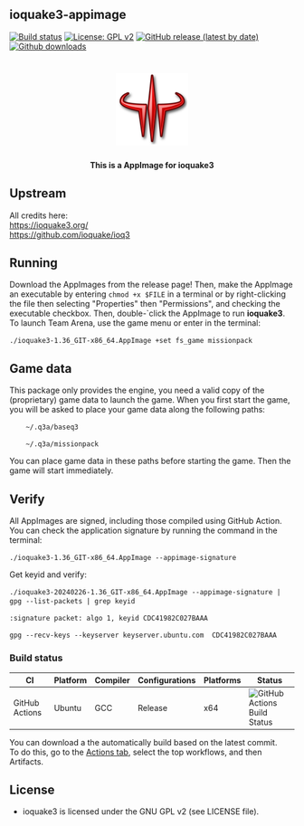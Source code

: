 ioquake3-appimage
-----------------
[![Build status](https://github.com/tx00100xt/ioquake3-appimage/actions/workflows/cibuild.yml/badge.svg)](https://github.com/tx00100xt//ioquake3-appimage/actions/)
[![License: GPL v2](https://img.shields.io/badge/License-GPL_v2-blue.svg)](https://www.gnu.org/licenses/old-licenses/gpl-2.0.en.html)
[![GitHub release (latest by date)](https://img.shields.io/github/v/release/tx00100xt/ioquake3-appimage)](https://github.com/tx00100xt/ioquake3-appimage/releases/tag/1.36_GIT)
[![Github downloads](https://img.shields.io/github/downloads/tx00100xt/ioquake3-appimage/total.svg?logo=github&logoColor=white&style=flat-square&color=E75776)](https://github.com/tx00100xt/ioquake3-appimage/releases/)

<h1 align="center">
  <img src="https://raw.githubusercontent.com/tx00100xt/ioquake3-appimage/main/AppDir/usr/share/icons/hicolor/128x128/apps/quake3.png" alt="AppImage for ioquake3">
  <br/>
</h1>
<p align="center"><b>This is a AppImage for ioquake3</b>

## Upstream
All credits here:  
https://ioquake3.org/  
https://github.com/ioquake/ioq3
## Running
Download the AppImages from the release page! Then, make the AppImage an executable by entering `chmod +x $FILE` in a terminal or by right-clicking the file then selecting "Properties" then "Permissions", and checking the executable checkbox. Then, double-`click the AppImage to run **ioquake3**. To launch Team Arena, use the game menu or enter in the terminal:
```
./ioquake3-1.36_GIT-x86_64.AppImage +set fs_game missionpack
```

## Game data
This package only provides the engine, you need a valid copy of the (proprietary) game data to launch the game.
When you first start the game, you will be asked to place your game data along the following paths:
```
    ~/.q3a/baseq3
```
```
    ~/.q3a/missionpack
```
You can place game data in these paths before starting the game. Then the game will start immediately.

## Verify
All AppImages are signed, including those compiled using GitHub Action.  
You can check the application signature by running the command in the terminal:
```
./ioquake3-1.36_GIT-x86_64.AppImage --appimage-signature
```
Get keyid and verify:  
```
./ioquake3-20240226-1.36_GIT-x86_64.AppImage --appimage-signature | gpg --list-packets | grep keyid

```
```
:signature packet: algo 1, keyid CDC41982C027BAAA
```
```
gpg --recv-keys --keyserver keyserver.ubuntu.com  CDC41982C027BAAA

```

### Build status
|CI|Platform|Compiler|Configurations|Platforms|Status|
|---|---|---|---|---|---|
|GitHub Actions|Ubuntu|GCC|Release|x64|![GitHub Actions Build Status](https://github.com/tx00100xt/ioquake3-appimage/actions/workflows/cibuild.yml/badge.svg)

You can download a the automatically build based on the latest commit.  
To do this, go to the [Actions tab], select the top workflows, and then Artifacts.

License
-------

* ioquake3 is licensed under the GNU GPL v2 (see LICENSE file).

[Actions tab]: https://github.com/tx00100xt//ioquake3-appimage/actions "Download Artifacts"
